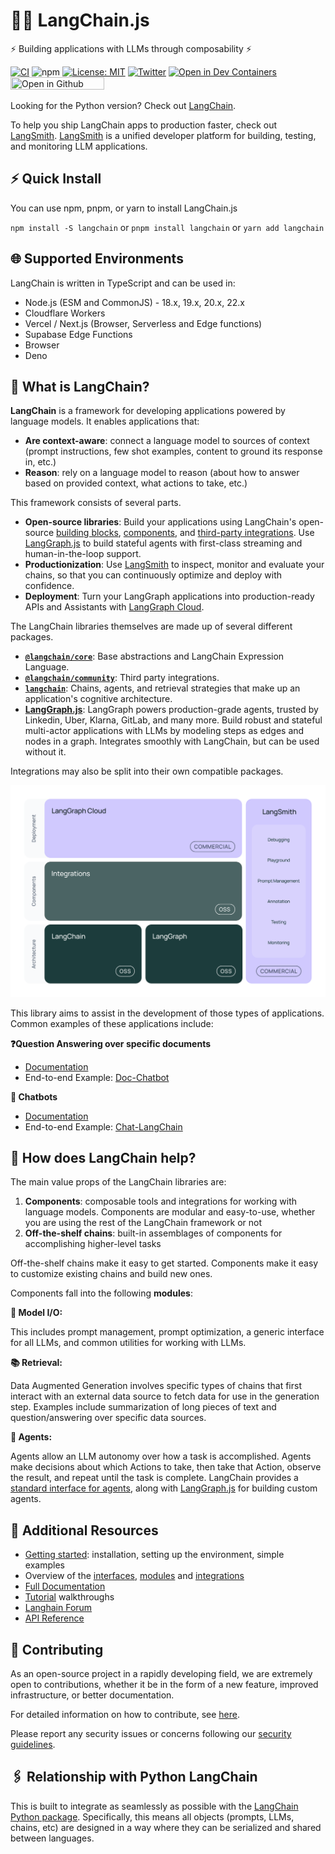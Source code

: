 # 🦜️🔗 LangChain.js

⚡ Building applications with LLMs through composability ⚡

[![CI](https://github.com/langchain-ai/langchainjs/actions/workflows/ci.yml/badge.svg)](https://github.com/langchain-ai/langchainjs/actions/workflows/ci.yml) ![npm](https://img.shields.io/npm/dm/langchain) [![License: MIT](https://img.shields.io/badge/License-MIT-yellow.svg)](https://opensource.org/licenses/MIT) [![Twitter](https://img.shields.io/twitter/url/https/twitter.com/langchainai.svg?style=social&label=Follow%20%40LangChainAI)](https://twitter.com/langchainai) [![Open in Dev Containers](https://img.shields.io/static/v1?label=Dev%20Containers&message=Open&color=blue&logo=visualstudiocode)](https://vscode.dev/redirect?url=vscode://ms-vscode-remote.remote-containers/cloneInVolume?url=https://github.com/langchain-ai/langchainjs)
[<img src="https://github.com/codespaces/badge.svg" title="Open in Github Codespace" width="150" height="20">](https://codespaces.new/langchain-ai/langchainjs)

Looking for the Python version? Check out [LangChain](https://github.com/langchain-ai/langchain).

To help you ship LangChain apps to production faster, check out [LangSmith](https://smith.langchain.com).
[LangSmith](https://smith.langchain.com) is a unified developer platform for building, testing, and monitoring LLM applications.

## ⚡️ Quick Install

You can use npm, pnpm, or yarn to install LangChain.js

`npm install -S langchain` or `pnpm install langchain` or `yarn add langchain`

## 🌐 Supported Environments

LangChain is written in TypeScript and can be used in:

- Node.js (ESM and CommonJS) - 18.x, 19.x, 20.x, 22.x
- Cloudflare Workers
- Vercel / Next.js (Browser, Serverless and Edge functions)
- Supabase Edge Functions
- Browser
- Deno

## 🤔 What is LangChain?

**LangChain** is a framework for developing applications powered by language models. It enables applications that:

- **Are context-aware**: connect a language model to sources of context (prompt instructions, few shot examples, content to ground its response in, etc.)
- **Reason**: rely on a language model to reason (about how to answer based on provided context, what actions to take, etc.)

This framework consists of several parts.

- **Open-source libraries**: Build your applications using LangChain's open-source [building blocks](https://js.langchain.com/docs/concepts/lcel), [components](https://js.langchain.com/docs/concepts), and [third-party integrations](https://js.langchain.com/docs/integrations/platforms/).
  Use [LangGraph.js](https://js.langchain.com/docs/concepts/#langgraphjs) to build stateful agents with first-class streaming and human-in-the-loop support.
- **Productionization**: Use [LangSmith](https://docs.smith.langchain.com/) to inspect, monitor and evaluate your chains, so that you can continuously optimize and deploy with confidence.
- **Deployment**: Turn your LangGraph applications into production-ready APIs and Assistants with [LangGraph Cloud](https://langchain-ai.github.io/langgraph/cloud/).

The LangChain libraries themselves are made up of several different packages.

- **[`@langchain/core`](https://github.com/langchain-ai/langchainjs/blob/main/langchain-core)**: Base abstractions and LangChain Expression Language.
- **[`@langchain/community`](https://github.com/langchain-ai/langchainjs/blob/main/libs/langchain-community)**: Third party integrations.
- **[`langchain`](https://github.com/langchain-ai/langchainjs/blob/main/langchain)**: Chains, agents, and retrieval strategies that make up an application's cognitive architecture.
- **[LangGraph.js](https://langchain-ai.github.io/langgraphjs/)**: LangGraph powers production-grade agents, trusted by Linkedin, Uber, Klarna, GitLab, and many more. Build robust and stateful multi-actor applications with LLMs by modeling steps as edges and nodes in a graph. Integrates smoothly with LangChain, but can be used without it.

Integrations may also be split into their own compatible packages.

![LangChain Stack](https://github.com/langchain-ai/langchainjs/blob/main/docs/core_docs/static/svg/langchain_stack_062024.svg)

This library aims to assist in the development of those types of applications. Common examples of these applications include:

**❓Question Answering over specific documents**

- [Documentation](https://js.langchain.com/docs/tutorials/rag/)
- End-to-end Example: [Doc-Chatbot](https://github.com/dissorial/doc-chatbot)

**💬 Chatbots**

- [Documentation](https://js.langchain.com/docs/tutorials/chatbot)
- End-to-end Example: [Chat-LangChain](https://github.com/langchain-ai/chat-langchain)

## 🚀 How does LangChain help?

The main value props of the LangChain libraries are:

1. **Components**: composable tools and integrations for working with language models. Components are modular and easy-to-use, whether you are using the rest of the LangChain framework or not
2. **Off-the-shelf chains**: built-in assemblages of components for accomplishing higher-level tasks

Off-the-shelf chains make it easy to get started. Components make it easy to customize existing chains and build new ones.

Components fall into the following **modules**:

**📃 Model I/O:**

This includes prompt management, prompt optimization, a generic interface for all LLMs, and common utilities for working with LLMs.

**📚 Retrieval:**

Data Augmented Generation involves specific types of chains that first interact with an external data source to fetch data for use in the generation step. Examples include summarization of long pieces of text and question/answering over specific data sources.

**🤖 Agents:**

Agents allow an LLM autonomy over how a task is accomplished. Agents make decisions about which Actions to take, then take that Action, observe the result, and repeat until the task is complete. LangChain provides a [standard interface for agents](https://js.langchain.com/docs/concepts/#agents), along with [LangGraph.js](https://github.com/langchain-ai/langgraphjs/) for building custom agents.

## 📖 Additional Resources

- [Getting started](https://js.langchain.com/docs/introduction): installation, setting up the environment, simple examples
- Overview of the [interfaces](https://js.langchain.com/docs/how_to/lcel_cheatsheet/), [modules](https://js.langchain.com/docs/concepts) and [integrations](https://js.langchain.com/docs/integrations/platforms/)
- [Full Documentation](https://js.langchain.com)
- [Tutorial](https://js.langchain.com/docs/tutorials/) walkthroughs
- [Langhain Forum](https://forum.langchain.com)
- [API Reference](https://api.js.langchain.com)

## 💁 Contributing

As an open-source project in a rapidly developing field, we are extremely open to contributions, whether it be in the form of a new feature, improved infrastructure, or better documentation.

For detailed information on how to contribute, see [here](https://github.com/langchain-ai/langchainjs/blob/main/CONTRIBUTING.md).

Please report any security issues or concerns following our [security guidelines](https://github.com/langchain-ai/langchainjs/blob/main/SECURITY.md).

## 🖇️ Relationship with Python LangChain

This is built to integrate as seamlessly as possible with the [LangChain Python package](https://github.com/langchain-ai/langchain). Specifically, this means all objects (prompts, LLMs, chains, etc) are designed in a way where they can be serialized and shared between languages.
